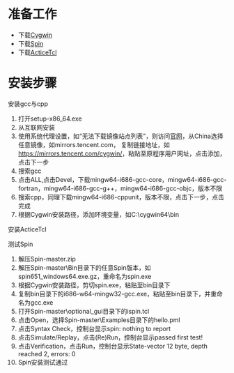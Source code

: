 # 准备工作
- 下载[Cygwin](https://www.cygwin.com/install.html)  
- 下载[Spin](https://github.com/nimble-code/Spin)  
- 下载[ActiceTcl](https://www.activestate.com/products/tcl/#is-this-tcl-download-free)
# 安装步骤
安装gcc与cpp
1. 打开setup-x86_64.exe
2. 从互联网安装
3. 使用系统代理设置，如“无法下载镜像站点列表”，则访问[官网](https://www.cygwin.com/mirrors.html)，从China选择任意镜像，如mirrors.tencent.com，
复制链接地址，如<https://mirrors.tencent.com/cygwin/>，粘贴至原程序用户网址，点击添加，点击下一步
4. 搜索gcc
5. 点击ALL,点击Devel，下载mingw64-i686-gcc-core，mingw64-i686-gcc-fortran，mingw64-i686-gcc-g++，mingw64-i686-gcc-objc，版本不限
6. 搜索cpp，同理下载mingw64-i686-cppunit，版本不限，点击下一步，点击完成
7. 根据Cygwin安装路径，添加环境变量，如C:\cygwin64\bin

安装ActiceTcl

测试Spin
1. 解压Spin-master.zip
2. 解压Spin-master\Bin目录下的任意Spin版本，如spin651_windows64.exe.gz，重命名为spin.exe
3. 根据Cygwin安装路径，剪切spin.exe，粘贴至bin目录下
4. 复制bin目录下的i686-w64-mingw32-gcc.exe，粘贴至bin目录下，并重命名为gcc.exe
5. 打开Spin-master\optional_gui目录下的ispin.tcl
6. 点击Open，选择Spin-master\Examples目录下的hello.pml
7. 点击Syntax Check，控制台显示spin: nothing to report
8. 点击Simulate/Replay，点击(Re)Run，控制台显示passed first test!
9. 点击Verification，点击Run，控制台显示State-vector 12 byte, depth reached 2, errors: 0
10. Spin安装测试通过
